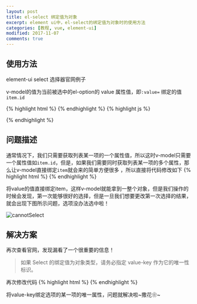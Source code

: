 ```yaml
---
layout: post
title: el-select 绑定值为对象
excerpt: element ui中，el-select的绑定值为对象时的使用方法
categories: [教程, vue, element-ui]
modified: 2017-11-07
comments: true
---
```

## 使用方法
element-ui select 选择器官网例子

v-model的值为当前被选中的el-option的 value 属性值，即`:value=` 绑定的值`item.id`

{% highlight html %}
<template>
    <el-select v-model="value" placeholder="请选择">
        <el-option v-for="item in options" :key="item.id" :label="item.label" :value="item.id"></el-option>
    </el-select>
</template>
{% endhighlight %}
{% highlight js %}
<script>
    export default {
        data() {
            return {
                options: [{
                    id: '选项1',
                    label: '黄金糕',
                    price: 15
                }, {
                    id: '选项2',
                    label: '双皮奶',
                    price: 7
                }, {
                    id: '选项3',
                    label: '蚵仔煎',
                    price: 24
                }, {
                    id: '选项4',
                    label: '龙须面',
                    price: 20
                }, {
                    id: '选项5',
                    label: '北京烤鸭',
                    price: 50
                }],
                value: ''
            }
       }
    }
</script>
{% endhighlight %}


## 问题描述
通常情况下，我们只需要获取列表某一项的一个属性值，所以这时v-model只需要一个属性值如`item.id`，但是，如果我们需要同时获取列表某一项的多个属性，那么让v-model直接绑定`item`就会来的简单方便很多
，所以直接将代码修改如下
{% highlight html %}
<template>
    <el-select v-model="value" placeholder="请选择">
        <el-option v-for="item in options" :key="item.id" :label="item.label" :value="item"></el-option>
    </el-select>
</template>
{% endhighlight %}

将value的值直接绑定item，这样v-model就能拿到一整个对象，但是我们操作的时候会发现，第一次能够很好的选择，但是一旦我们想要更改第一次选择的结果，就会出现下图所示问题，选项没办法选中啦！

![cannotSelect](http://oy41mkgad.bkt.clouddn.com/cannotSelect.png 'cannotSelect')

## 解决方案
再次查看官网，发现漏看了一个很重要的信息！

> 如果 Select 的绑定值为对象类型，请务必指定 value-key 作为它的唯一性标识。

再次修改代码
{% highlight html %}
<template>
    <el-select v-model="value" value-key="id" placeholder="请选择">
        <el-option v-for="item in options" :key="item.id" :label="item.label" :value="item"></el-option>
    </el-select>
</template>
{% endhighlight %}

将value-key绑定选项的某一项的唯一属性，问题就解决啦~撒花❀~
